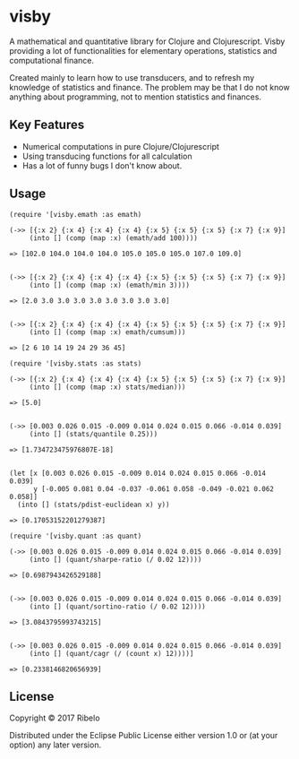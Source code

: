 # visby

A mathematical and quantitative library for Clojure and Clojurescript.
Visby providing a lot of functionalities for elementary operations, statistics and computational finance.

Created mainly to learn how to use transducers, and to refresh my knowledge of statistics and finance.
The problem may be that I do not know anything about programming, not to mention statistics and finances.

## Key Features

* Numerical computations in pure Clojure/Clojurescript
* Using transducing functions for all calculation
* Has a lot of funny bugs I don't know about.

## Usage

```
(require '[visby.emath :as emath)

(->> [{:x 2} {:x 4} {:x 4} {:x 4} {:x 5} {:x 5} {:x 5} {:x 7} {:x 9}]
     (into [] (comp (map :x) (emath/add 100))))
 
=> [102.0 104.0 104.0 104.0 105.0 105.0 105.0 107.0 109.0]


(->> [{:x 2} {:x 4} {:x 4} {:x 4} {:x 5} {:x 5} {:x 5} {:x 7} {:x 9}]
     (into [] (comp (map :x) (emath/min 3))))
     
=> [2.0 3.0 3.0 3.0 3.0 3.0 3.0 3.0 3.0]


(->> [{:x 2} {:x 4} {:x 4} {:x 4} {:x 5} {:x 5} {:x 5} {:x 7} {:x 9}]
     (into [] (comp (map :x) emath/cumsum)))

=> [2 6 10 14 19 24 29 36 45]
```


```
(require '[visby.stats :as stats)

(->> [{:x 2} {:x 4} {:x 4} {:x 4} {:x 5} {:x 5} {:x 5} {:x 7} {:x 9}]
     (into [] (comp (map :x) stats/median)))
 
=> [5.0]


(->> [0.003 0.026 0.015 -0.009 0.014 0.024 0.015 0.066 -0.014 0.039]
     (into [] (stats/quantile 0.25)))
     
=> [1.734723475976807E-18]


(let [x [0.003 0.026 0.015 -0.009 0.014 0.024 0.015 0.066 -0.014 0.039]
      y [-0.005 0.081 0.04 -0.037 -0.061 0.058 -0.049 -0.021 0.062 0.058]]
  (into [] (stats/pdist-euclidean x) y))
  
=> [0.17053152201279387]
```

```
(require '[visby.quant :as quant)

(->> [0.003 0.026 0.015 -0.009 0.014 0.024 0.015 0.066 -0.014 0.039]
     (into [] (quant/sharpe-ratio (/ 0.02 12))))
 
=> [0.6987943426529188]


(->> [0.003 0.026 0.015 -0.009 0.014 0.024 0.015 0.066 -0.014 0.039]
     (into [] (quant/sortino-ratio (/ 0.02 12))))
     
=> [3.0843795993743215]


(->> [0.003 0.026 0.015 -0.009 0.014 0.024 0.015 0.066 -0.014 0.039]
     (into [] (quant/cagr (/ (count x) 12))))]
  
=> [0.2338146820656939]
```

## License

Copyright © 2017 Ribelo

Distributed under the Eclipse Public License either version 1.0 or (at
your option) any later version.
